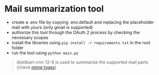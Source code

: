 # Mail summarization tool
- create a .env file by copying .env.default and replacing 
the placeholder mail with yours (only gmail is supported)
- authorize this tool through the OAuth 2 process by checking
the necessary scopes
- install the libraries using `pip install -r requirements.txt` in
the root folder
- run the tool using `python main.py`

> distilbart-cnn-12-6 is used to summarize the supported
> mail parts (check
> [mime types](https://github.com/hsergiu/local-summarizer/blob/master/src/extractor.py#L29))